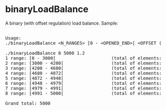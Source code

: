 # binaryLoadBalance
A binary (with offset regulation) load balance. Sample:<br><br>
<pre>
Usage:
./binaryLoadBalance &ltN_RANGES&gt [0 - &ltOPENED_END&gt[ &ltOFFSET ( [0.0 - 2.0] where 1.0=50% )&gt

./binaryLoadBalance 8 5000 1.2
1 range: [0 - 3000[                     (total of elements: 3000)
2 range: [3000 - 4200[                  (total of elements: 1200)
3 range: [4200 - 4680[                  (total of elements: 480)
4 range: [4680 - 4872[                  (total of elements: 192)
5 range: [4872 - 4948[                  (total of elements: 76)
6 range: [4948 - 4979[                  (total of elements: 31)
7 range: [4979 - 4991[                  (total of elements: 12)
8 range: [4991 - 5000[                  (total of elements: 9)

Grand total: 5000
</pre>

